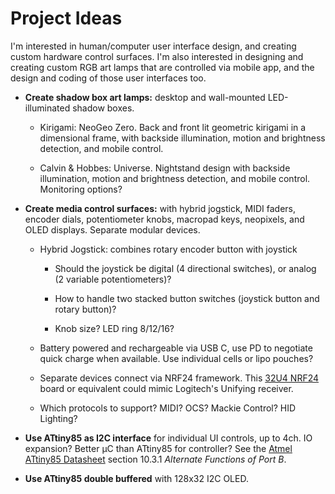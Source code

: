# Project Ideas

I'm interested in human/computer user interface design, and creating custom hardware control surfaces. I'm also interested in designing and creating custom RGB art lamps that are controlled via mobile app, and the design and coding of those user interfaces too.

- **Create shadow box art lamps:** desktop and wall-mounted LED-illuminated shadow boxes.

    - Kirigami: NeoGeo Zero. Back and front lit geometric kirigami in a dimensional frame, with backside illumination, motion and brightness detection, and mobile control.

    - Calvin & Hobbes: Universe. Nightstand design with backside illumination, motion and brightness detection, and mobile control. Monitoring options?

- **Create media control surfaces:** with hybrid jogstick, MIDI faders, encoder dials, potentiometer knobs, macropad keys, neopixels, and OLED displays. Separate modular devices.

    - Hybrid Jogstick: combines rotary encoder button with joystick

        - Should the joystick be digital (4 directional switches), or analog (2 variable potentiometers)?

        - How to handle two stacked button switches (joystick button and rotary button)?

        - Knob size? LED ring 8/12/16?

    - Battery powered and rechargeable via USB C, use PD to negotiate quick charge when available. Use individual cells or lipo pouches?

    - Separate devices connect via NRF24 framework. This [32U4 NRF24](https://www.aliexpress.com/item/4000484453013.html) board or equivalent could mimic Logitech's Unifying receiver.

    - Which protocols to support? MIDI? OCS? Mackie Control? HID Lighting?

- **Use ATtiny85 as I2C interface** for individual UI controls, up to 4ch. IO expansion? Better µC than ATtiny85 for controller? See the [Atmel ATtiny85 Datasheet](https://ww1.microchip.com/downloads/en/DeviceDoc/Atmel-2586-AVR-8-bit-Microcontroller-ATtiny25-ATtiny45-ATtiny85_Datasheet.pdf#G1.1183112) section 10.3.1 *Alternate Functions of Port B*.

- **Use ATtiny85 double buffered** with 128x32 I2C OLED.

